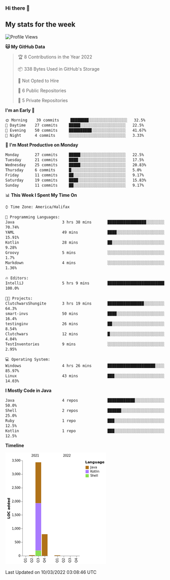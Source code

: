 ### Hi there 👋

## My stats for the week
<!--START_SECTION:waka-->
![Profile Views](http://img.shields.io/badge/Profile%20Views-115-blue)

**🐱 My GitHub Data** 

> 🏆 8 Contributions in the Year 2022
 > 
> 📦 338 Bytes Used in GitHub's Storage 
 > 
> 🚫 Not Opted to Hire
 > 
> 📜 6 Public Repositories 
 > 
> 🔑 5 Private Repositories  
 > 
**I'm an Early 🐤** 

```text
🌞 Morning    39 commits     ████████░░░░░░░░░░░░░░░░░   32.5% 
🌆 Daytime    27 commits     █████░░░░░░░░░░░░░░░░░░░░   22.5% 
🌃 Evening    50 commits     ██████████░░░░░░░░░░░░░░░   41.67% 
🌙 Night      4 commits      ░░░░░░░░░░░░░░░░░░░░░░░░░   3.33%

```
📅 **I'm Most Productive on Monday** 

```text
Monday       27 commits     █████░░░░░░░░░░░░░░░░░░░░   22.5% 
Tuesday      21 commits     ████░░░░░░░░░░░░░░░░░░░░░   17.5% 
Wednesday    25 commits     █████░░░░░░░░░░░░░░░░░░░░   20.83% 
Thursday     6 commits      █░░░░░░░░░░░░░░░░░░░░░░░░   5.0% 
Friday       11 commits     ██░░░░░░░░░░░░░░░░░░░░░░░   9.17% 
Saturday     19 commits     ████░░░░░░░░░░░░░░░░░░░░░   15.83% 
Sunday       11 commits     ██░░░░░░░░░░░░░░░░░░░░░░░   9.17%

```


📊 **This Week I Spent My Time On** 

```text
⌚︎ Time Zone: America/Halifax

💬 Programming Languages: 
Java                     3 hrs 38 mins       █████████████████░░░░░░░░   70.74% 
YAML                     49 mins             ████░░░░░░░░░░░░░░░░░░░░░   15.91% 
Kotlin                   28 mins             ██░░░░░░░░░░░░░░░░░░░░░░░   9.28% 
Groovy                   5 mins              ░░░░░░░░░░░░░░░░░░░░░░░░░   1.7% 
Markdown                 4 mins              ░░░░░░░░░░░░░░░░░░░░░░░░░   1.36%

🔥 Editors: 
IntelliJ                 5 hrs 9 mins        █████████████████████████   100.0%

🐱‍💻 Projects: 
ClutchwarsShungite       3 hrs 19 mins       ████████████████░░░░░░░░░   64.3% 
smart-invs               50 mins             ████░░░░░░░░░░░░░░░░░░░░░   16.4% 
testinginv               26 mins             ██░░░░░░░░░░░░░░░░░░░░░░░   8.54% 
Clutchwars               12 mins             █░░░░░░░░░░░░░░░░░░░░░░░░   4.04% 
TestInventories          9 mins              ░░░░░░░░░░░░░░░░░░░░░░░░░   2.95%

💻 Operating System: 
Windows                  4 hrs 26 mins       █████████████████████░░░░   85.97% 
Linux                    43 mins             ███░░░░░░░░░░░░░░░░░░░░░░   14.03%

```

**I Mostly Code in Java** 

```text
Java                     4 repos             ████████████░░░░░░░░░░░░░   50.0% 
Shell                    2 repos             ██████░░░░░░░░░░░░░░░░░░░   25.0% 
Ruby                     1 repo              ███░░░░░░░░░░░░░░░░░░░░░░   12.5% 
Kotlin                   1 repo              ███░░░░░░░░░░░░░░░░░░░░░░   12.5%

```


**Timeline**

![Chart not found](https://raw.githubusercontent.com/lyndseyy/lyndseyy/main/charts/bar_graph.png) 


 Last Updated on 10/03/2022 03:08:46 UTC
<!--END_SECTION:waka-->